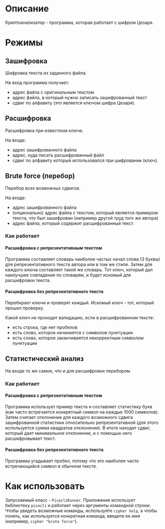 # Описание
Криптоанализатор - программа, которая работает с шифром Цезаря.
# Режимы
## Зашифровка
Шифровка текста из заданного файла. 

На вход программа получает:
* адрес файла с оригинальным текстом
* адрес файла, в который нужно записать зашифрованный текст
* сдвиг по алфавиту (это является ключом шифра Цезаря).
## Расшифровка
Расшифровка при известном ключе. 

На входе:
* адрес зашифрованного файла
* адрес, куда писать расшифрованный файл
* сдвиг по алфавиту который использовался при шифровании (ключ).
## Brute force (перебор)
Перебор всех возможных сдвигов. 

На входе:
* адрес зашифрованного файла
* (опционально) адрес файла с текстом, который является примером текста, что был зашифрован (например другой труд того же автора)
* адрес файла, который содержит расшифрованный текст.

### Как работает
#### Расшифровка с репрезентативным текстом
Программа составляет словарь наиболее частых начал слова (3 буквы) для репрезентативного текста автора или в том же стиле. Затем для каждого ключа составляет такой же словарь. Тот ключ, который дал наилучшее
совпадение по словарям, и будет искомый для расшифровки текста.
#### Расшифровка без репрезентативного текста
Перебирает ключи и проверят каждый. Искомый ключ - тот, который прошел проверку.

Какой ключ не проходит валидацию, если в расшифрованном тексте:
* есть строка, где нет пробелов
* есть слово, которое начинается с символов пунктуации
* есть слово, которое заканчивается некорректным символом пунктуации
## Статистический анализ
На входе то же самое, что и для расшифровки перебором.
### Как работает
#### Расшифровка с репрезентативным текстом
Программа использует пример текста и составляет статистику букв (как часто встречается конкретный символ на каждые 1000 символов). Затем считает отклонение для каждого возможного сдвига зашифрованной 
статистики относительно репрезентативной (для этого используется сумма квадратов отклонения). В итоге находит сдвиг, который дает минимальное отклонение, и с помощью него расшифровывает текст.
#### Расшифровка без репрезентативного текста
Программа угадывает пробел, потому что это наиболее часто встречающийся символ в обычном тексте.
# Как использовать
Запускаемый класс - `PicocliRunner`. Приложение использует библиотеку `picocli` и работает через аргументы командной строки.
Чтобы увидеть возможные команды, используйте `cipher help`, а чтобы понять, как используется конкретная команда, введите ее имя (например, `cipher "brute force"`).
